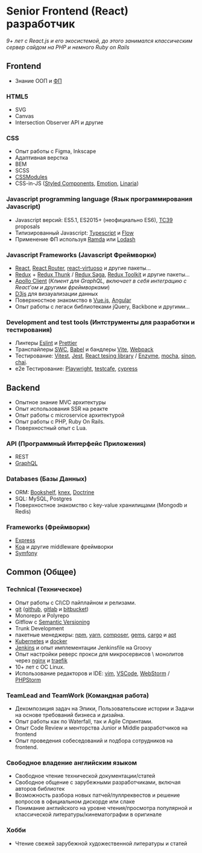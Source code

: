 
# Senior Frontend (React) разработчик
*9+ лет с React.js и его экосистемой,
до этого занимался классическим сервер сайдом на PHP и немного Ruby on Rails*

## Frontend
- Знание ООП и [ФП](https://mostly-adequate.gitbooks.io/mostly-adequate-guide/)

### HTML5
- SVG
- Canvas
- Intersection Observer API и другие

### CSS
- Опыт работы с Figma, Inkscape
- Адаптивная верстка
- BEM
- SCSS
- [CSSModules](https://github.com/css-modules/css-modules)
- CSS-in-JS ([Styled Components](https://www.styled-components.com/), [Emotion](https://emotion.sh/), [Linaria](https://github.com/callstack/linaria))

### Javascript programming language (Язык программирования Javascript)
- Javascript версий: ES5.1, ES2015+ (неофициально ES6), [TC39](https://tc39.github.io/ecma262/) proposals
- Типизированный Javascript: [Typescript](https://www.typescriptlang.org/) и [Flow](https://flowtype.org)
- Применение ФП используя [Ramda](http://ramdajs.com) или [Lodash](https://lodash.com/)

### Javascript Frameworks (Javascript Фреймворки)
- [React](http://reactjs.org), [React Router](https://reacttraining.com/react-router/), [react-virtuoso](https://virtuoso.dev/) и другие пакеты...
- [Redux](http://redux.js.org) + [Redux Thunk](https://github.com/reduxjs/redux-thunk) / [Redux Saga](https://redux-saga.js.org/), [Redux Toolkit](https://redux-toolkit.js.org/) и другие пакеты...
- [Apollo Client](https://www.apollographql.com/client/) (*Клиент для GraphQL, включает в себя интеграцию с React'ом и другими фреймворками*)
- [D3js](https://d3js.org/) для визауализации данных
- Поверхностное знакомство в [Vue.js](https://vuejs.org), [Angular](https://angular.io/)
- Опыт работы с легаси библиотеками jQuery, Backbone и другими...

### Development and test tools (Интструменты для разработки и тестирования)
- Линтеры [Eslint](https://eslint.org) и [Prettier](https://prettier.io/)
- Транспайлеры [SWC](https://swc.rs/), [Babel](https://babeljs.io/) и бандлеры [Vite](https://vitejs.dev/), [Webpack](https://webpack.js.org)
- Тестирование: [Vitest](https://vitest.dev/), [Jest](https://facebook.github.io/jest/), [React tesing library](https://github.com/kentcdodds/react-testing-library) / [Enzyme](https://airbnb.io/enzyme/), [mocha](https://mochajs.org/), [sinon](http://sinonjs.org/), [chai](http://www.chaijs.com/).
- e2e Тестирование: [Playwright](https://playwright.dev/), [testcafe](https://testcafe.io/), [cypress](https://www.cypress.io/)

## Backend
- Опытное знание MVC архитектуры
- Опыт использования SSR на реакте
- Опыт работы с microservice архитектурой
- Опыт работы с PHP, Ruby On Rails.
- Поверхностный опыт с Lua.

### API (Программный Интерфейс Приложения)
- REST
- [GraphQL](https://graphql.org/)

### Databases (Базы Данных)
- ORM: [Bookshelf](http://bookshelfjs.org/), [knex](http://knexjs.org/), [Doctrine](https://www.doctrine-project.org/)
- SQL: MySQL, Postgres
- Поверхностное знакомство с key-value хранилищами (Mongodb и Redis)

### Frameworks (Фреймворки)
- [Express](https://expressjs.com/) 
- [Koa](https://koajs.com/) и другие middleware фреймворки
- [Symfony](https://symfony.com/)

## Common (Общее)

### Technical (Техническое) 
- Опыт работы с CI\CD пайплайном и релизами.
- [git](https://git-scm.com/) ([github](https://github.com/), [gitlab](https://gitlab.com) и [bitbucket](https://bitbucket.org))
- Monorepo и Polyrepo
- Gitflow c [Semantic Versioning](https://semver.org/)
- Trunk Development
- пакетные менеджеры: [npm](https://www.npmjs.com/), [yarn](https://yarnpkg.com), [composer](https://getcomposer.org/), [gems](https://rubygems.org/), [cargo](https://doc.rust-lang.org/stable/cargo/) и [apt](https://en.wikipedia.org/wiki/APT_(Debian))
- [Kubernetes](https://kubernetes.io/) и [docker](https://www.docker.com/)
- [Jenkins](https://www.jenkins.io/) и опыт имплементации Jenkinsfile на Groovy
- Опыт настройки реверс прокси для микросервисов \ монолитов через [nginx](https://www.nginx.com/) и [traefik](https://traefik.io/traefik/)
- 10+ лет с ОС Linux. 
- Использование редакторов и IDE: [vim](https://neovim.io/), [VSCode](https://code.visualstudio.com/), [WebStorm](https://www.jetbrains.com/webstorm/) / [PHPStorm](https://www.jetbrains.com/phpstorm)

### TeamLead and TeamWork (Командная работа)
- Декомпозиция задач на Эпики, Пользовательские истории и Задачи на основе требований бизнеса и дизайна.
- Опыт работы как по Waterfall, так и Agile Спринтами.
- Опыт Code Review и менторства Junior и Middle разработчиков на frontend
- Опыт проведения собеседований и подбора сотрудников на frontend.

### Свободное владение английским языком
- Свободное чтение технической документации/статей
- Свободное общение с зарубежными разработчиками, включая авторов библиотек
- Возможность разбора новых патчей/пуллреквестов и решение вопросов в официальном дискорде или слаке
- Понимание английского на уровне чтения/просмотра популярной и классической литературы/кинематографии в оригинале

### Хобби
- Чтение свежей зарубежной художественной литературы и статей
